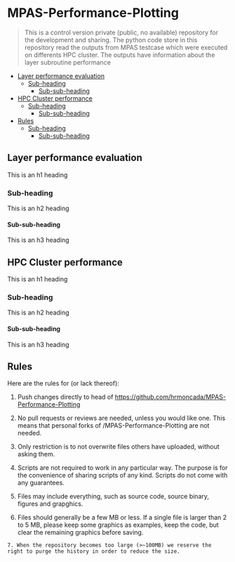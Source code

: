 # MPAS-Performance-Plotting
> This is a control version private (public, no available) repository for the development and sharing. 
The python code store in this repository read the outputs from MPAS testcase which were executed on differents HPC cluster. The outputs have information about the layer subroutine performance 
- [Layer performance evaluation](#heading)
  * [Sub-heading](#sub-heading)
    + [Sub-sub-heading](#sub-sub-heading)
- [HPC Cluster performance](#heading-1)
  * [Sub-heading](#sub-heading-1)
    + [Sub-sub-heading](#sub-sub-heading-1)
- [Rules](#heading-2)
  * [Sub-heading](#sub-heading-2)
    + [Sub-sub-heading](#sub-sub-heading-2)    
<!-- Comments -->

## Layer performance evaluation

This is an h1 heading

### Sub-heading

This is an h2 heading

#### Sub-sub-heading

This is an h3 heading

## HPC Cluster performance

This is an h1 heading

### Sub-heading

This is an h2 heading

#### Sub-sub-heading

This is an h3 heading
## Rules
Here are the rules for (or lack thereof):
   1. Push changes directly to head of https://github.com/hrmoncada/MPAS-Performance-Plotting

   2. No pull requests or reviews are needed, unless you would like one. This means that personal forks of /MPAS-Performance-Plotting are not needed.

   3. Only restriction is to not overwrite files others have uploaded, without asking them.

   4. Scripts are not required to work in any particular way. The purpose is for the convenience of sharing scripts of any kind. Scripts do not come with any guarantees.
   
   5. Files may include everything, such as source code, source binary, figures and grapghics.

   6. Files should generally be a few MB or less. If a single file is larger than 2 to 5 MB, please keep some graphics as examples, keep the code, but clear the remaining graphics before saving.
   
    7. When the repository becomes too large (>~100MB) we reserve the right to purge the history in order to reduce the size.
